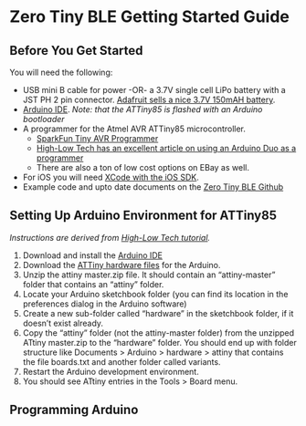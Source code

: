 # Zero Tiny BLE Getting Started Guide

## Before You Get Started

You will need the following:

* USB mini B cable for power -OR- a 3.7V single cell LiPo battery with a JST PH 2 pin connector. [Adafruit sells a nice 3.7V 150mAH battery](https://www.adafruit.com/products/1317).
* [Arduino IDE](http://arduino.cc/en/Main/Software).  _Note: that the ATTiny85 is flashed with an Arduino bootloader_
* A programmer for the Atmel AVR ATTiny85 microcontroller.
	* [SparkFun Tiny AVR Programmer](https://www.sparkfun.com/products/11801)
	* [High-Low Tech has an excellent article on using an Arduino Duo as a programmer](http://highlowtech.org/?p=1706)
	* There are also a ton of low cost options on EBay as well.
* For iOS you will need [XCode with the iOS SDK](https://developer.apple.com/devcenter/ios/index.action).
* Example code and upto date documents on the [Zero Tiny BLE Github](https://github.com/micahpearlman/zero-tiny-ble)

## Setting Up Arduino Environment for ATTiny85

_Instructions are derived from [High-Low Tech tutorial](http://highlowtech.org/?p=1695)._

1. Download and install the [Arduino IDE](http://arduino.cc/en/Main/Software)
2. Download the [ATTiny hardware files](https://github.com/damellis/attiny/archive/master.zip) for the Arduino.
3. Unzip the attiny master.zip file. It should contain an “attiny-master” folder that contains an “attiny” folder.
4. Locate your Arduino sketchbook folder (you can find its location in the preferences dialog in the Arduino software)
5. Create a new sub-folder called “hardware” in the sketchbook folder, if it doesn’t exist already.
6. Copy the “attiny” folder (not the attiny-master folder) from the unzipped ATtiny master.zip to the “hardware” folder. You should end up with folder structure like Documents > Arduino > hardware > attiny that contains the file boards.txt and another folder called variants.
7. Restart the Arduino development environment.
8. You should see ATtiny entries in the Tools > Board menu.

## Programming Arduino
 
